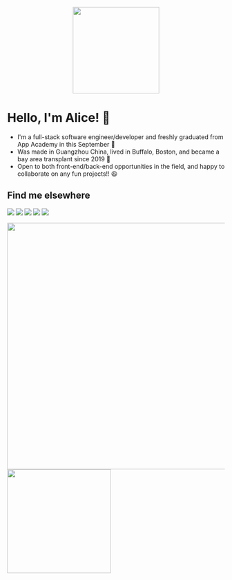 <p align="center">
  <img src="https://c.tenor.com/OtbKZCk_Y-EAAAAC/kermit-the-frog-typewriter.gif" height="200"/>
</p>

<h1>Hello, I'm Alice! 👋</h1>

* I'm a full-stack software engineer/developer and freshly graduated from App Academy in this September 📣
* Was made in Guangzhou China, lived in Buffalo, Boston, and became a bay area transplant since 2019 🌱 
* Open to both front-end/back-end opportunities in the field, and happy to collaborate on any fun projects!! 😆

## Find me elsewhere 
  [<img src="https://img.shields.io/badge/Gmail-D14836?style=for-the-badge&logo=gmail&logoColor=white" />](aliceqingli@gmail.com) 
  [<img src="https://img.shields.io/badge/GitHub-100000?style=for-the-badge&logo=github&logoColor=white" />](https://github.com/alice886)
  [<img src="https://img.shields.io/badge/LinkedIn-0077B5?style=for-the-badge&logo=linkedin&logoColor=white" />](https://www.linkedin.com/in/alice886/)
  [<img src="https://img.shields.io/badge/AngelList-000000?style=for-the-badge&logo=AngelList&logoColor=white" />](https://angel.co/u/alice886)
  [<img src="https://img.shields.io/badge/Medium-12100E?style=for-the-badge&logo=medium&logoColor=white" />](https://medium.com/@alice886)



  <img src="https://github-profile-summary-cards.vercel.app/api/cards/profile-details?username=alice886&theme=vue" width="570"/> <img src="https://github-readme-stats.vercel.app/api/top-langs/?username=alice886" height="240"/>
